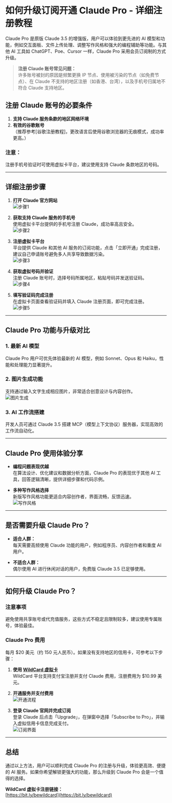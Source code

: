 # 如何升级订阅开通 Claude Pro - 详细注册教程

Claude Pro 是原版 Claude 3.5 的增强版，用户可以体验到更先进的 AI 模型和功能，例如交互面板、文件上传处理、调整写作风格和强大的编程辅助等功能。与其他 AI 工具如 ChatGPT、Poe、Cursor 一样，Claude Pro 采用会员订阅制的方式升级。

> **注册 Claude 账号常见问题：**  
许多账号被封的原因是频繁更换 IP 节点、使用被污染的节点（如免费节点）、在 Claude 不支持的地区注册（如香港、台湾），以及手机号归属地不符合 Claude 支持地区。

## 注册 Claude 账号的必要条件
1. **支持 Claude 服务条款的地区网络环境**  
2. **有效的谷歌账号**  
   （推荐参考[谷歌注册教程]，更改语言后使用谷歌浏览器的无痕模式，成功率更高。）

### **注意：**  
注册手机号验证时可使用虚拟卡平台，建议使用支持 Claude 条款地区的号码。

---

## 详细注册步骤

1. **打开 Claude 官方网站**  
   ![步骤1](https://gcore.jsdelivr.net/gh/JiangEthan/picgo/img/claude-subscribe/claude-subscribe-0.webp)

2. **获取支持 Claude 服务的手机号**  
   使用虚拟卡平台提供的手机号注册 Claude，成功率高且安全。  
   ![步骤2](https://gcore.jsdelivr.net/gh/JiangEthan/picgo/img/claude-subscribe/claude-subscribe-1.webp)

3. **注册虚拟卡平台**  
   平台提供 Claude 和其他 AI 服务的订阅功能，点击「立即开通」完成注册，建议自己申请账号避免多人共享导致数据污染。  
   ![步骤3](https://gcore.jsdelivr.net/gh/JiangEthan/picgo/img/claude-subscribe/claude-subscribe-2.webp)

4. **获取虚拟号码并验证**  
   注册 Claude 账号时，选择号码所属地区，粘贴号码并发送验证码。  
   ![步骤4](https://gcore.jsdelivr.net/gh/JiangEthan/picgo/img/claude-subscribe/claude-subscribe-4.webp)

5. **填写验证码完成注册**  
   在虚拟卡页面查看验证码并填入 Claude 注册页面，即可完成注册。  
   ![步骤5](https://gcore.jsdelivr.net/gh/JiangEthan/picgo/img/claude-subscribe/claude-subscribe-6.webp)

---

## Claude Pro 功能与升级对比

### **1. 最新 AI 模型**
Claude Pro 用户可优先体验最新的 AI 模型，例如 Sonnet、Opus 和 Haiku，性能和处理能力显著提升。

### **2. 图片生成功能**
支持通过输入文字生成相应图片，非常适合创意设计与内容创作。  
![图片生成](https://gcore.jsdelivr.net/gh/JiangEthan/picgo/img/claude-subscribe/claude-subscribe-7.webp)

### **3. AI 工作流搭建**
开发人员可通过 Claude 3.5 搭建 MCP（模型上下文协议）服务器，实现高效的工作流自动化。

---

## Claude Pro 使用体验分享

- **编程问题表现优越**  
  在算法设计、优化建议和数据分析方面，Claude Pro 的表现优于其他 AI 工具，回答逻辑清晰，提供详细步骤和代码示例。

- **多种写作风格选择**  
  新版写作风格功能更适合内容创作者，界面流畅，反馈迅速。  
  ![写作风格](https://gcore.jsdelivr.net/gh/JiangEthan/picgo/img/claude-subscribe/claude-subscribe-9.webp)

---

## 是否需要升级 Claude Pro？

- **适合人群：**  
  每天需要高频使用 Claude 功能的用户，例如程序员、内容创作者和重度 AI 用户。

- **不适合人群：**  
  偶尔使用 AI 进行休闲对话的用户，免费版 Claude 3.5 已足够使用。

---

## 如何升级 Claude Pro？

### 注意事项
避免使用共享账号或代充值服务，这些方式不稳定且限制较多，建议使用专属账号，体验最佳。

### Claude Pro 费用
每月 $20 美元（约 150 元人民币）。如果没有支持地区的信用卡，可参考以下步骤：

1. **使用 [WildCard 虚拟卡](https://bit.ly/bewildcard)**  
   WildCard 平台支持支付宝注册并支付 Claude 费用，注册费用为 $10.99 美元。

2. **开通服务并支付费用**  
   ![开通流程](https://gcore.jsdelivr.net/gh/JiangEthan/picgo/img/claude-subscribe/claude-subscribe-11.webp)

3. **登录 Claude 官网并完成订阅**  
   登录 Claude 后点击「Upgrade」，在弹窗中选择「Subscribe to Pro」，并输入虚拟信用卡信息完成支付。  
   ![订阅界面](https://gcore.jsdelivr.net/gh/JiangEthan/picgo/img/claude-subscribe/claude-subscribe-15.webp)

---

## 总结

通过以上方法，用户可以顺利完成 Claude Pro 的注册与升级，体验更高效、便捷的 AI 服务。如果你希望解锁更强大的功能，那么升级到 Claude Pro 会是一个值得的选择。

**WildCard 虚拟卡注册链接：**  
[https://bit.ly/bewildcard](https://bit.ly/bewildcard)
